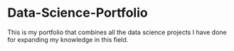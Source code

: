 # Data-Science-Portfolio

This is my portfolio that combines all the data science projects I have done for expanding my knowledge in this field. 
